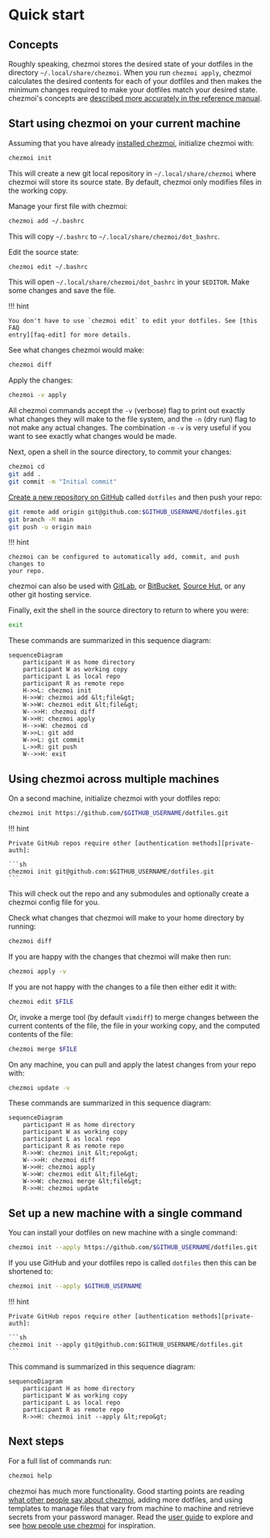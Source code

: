 # Quick start

## Concepts

Roughly speaking, chezmoi stores the desired state of your dotfiles in the
directory `~/.local/share/chezmoi`. When you run `chezmoi apply`, chezmoi
calculates the desired contents for each of your dotfiles and then makes the
minimum changes required to make your dotfiles match your desired state.
chezmoi's concepts are [described more accurately in the reference
manual][concepts].

## Start using chezmoi on your current machine

Assuming that you have already [installed chezmoi][install], initialize chezmoi
with:

```sh
chezmoi init
```

This will create a new git local repository in `~/.local/share/chezmoi` where
chezmoi will store its source state. By default, chezmoi only modifies files in
the working copy.

Manage your first file with chezmoi:

```sh
chezmoi add ~/.bashrc
```

This will copy `~/.bashrc` to `~/.local/share/chezmoi/dot_bashrc`.

Edit the source state:

```sh
chezmoi edit ~/.bashrc
```

This will open `~/.local/share/chezmoi/dot_bashrc` in your `$EDITOR`. Make some
changes and save the file.

!!! hint

    You don't have to use `chezmoi edit` to edit your dotfiles. See [this FAQ
    entry][faq-edit] for more details.

See what changes chezmoi would make:

```sh
chezmoi diff
```

Apply the changes:

```sh
chezmoi -v apply
```

All chezmoi commands accept the `-v` (verbose) flag to print out exactly what
changes they will make to the file system, and the `-n` (dry run) flag to not
make any actual changes. The combination `-n` `-v` is very useful if you want to
see exactly what changes would be made.

Next, open a shell in the source directory, to commit your changes:

```sh
chezmoi cd
git add .
git commit -m "Initial commit"
```

[Create a new repository on GitHub][new-repo] called `dotfiles` and then push
your repo:

```sh
git remote add origin git@github.com:$GITHUB_USERNAME/dotfiles.git
git branch -M main
git push -u origin main
```

!!! hint

    chezmoi can be configured to automatically add, commit, and push changes to
    your repo.

chezmoi can also be used with [GitLab][gitlab], or [BitBucket][bitbucket],
[Source Hut][srht], or any other git hosting service.

Finally, exit the shell in the source directory to return to where you were:

```sh
exit
```

These commands are summarized in this sequence diagram:

```mermaid
sequenceDiagram
    participant H as home directory
    participant W as working copy
    participant L as local repo
    participant R as remote repo
    H->>L: chezmoi init
    H->>W: chezmoi add &lt;file&gt;
    W->>W: chezmoi edit &lt;file&gt;
    W-->>H: chezmoi diff
    W->>H: chezmoi apply
    H-->>W: chezmoi cd
    W->>L: git add
    W->>L: git commit
    L->>R: git push
    W-->>H: exit
```

## Using chezmoi across multiple machines

On a second machine, initialize chezmoi with your dotfiles repo:

```sh
chezmoi init https://github.com/$GITHUB_USERNAME/dotfiles.git
```

!!! hint

    Private GitHub repos require other [authentication methods][private-auth]:

    ```sh
    chezmoi init git@github.com:$GITHUB_USERNAME/dotfiles.git
    ```

This will check out the repo and any submodules and optionally create a chezmoi
config file for you.

Check what changes that chezmoi will make to your home directory by running:

```sh
chezmoi diff
```

If you are happy with the changes that chezmoi will make then run:

```sh
chezmoi apply -v
```

If you are not happy with the changes to a file then either edit it with:

```sh
chezmoi edit $FILE
```

Or, invoke a merge tool (by default `vimdiff`) to merge changes between the
current contents of the file, the file in your working copy, and the computed
contents of the file:

```sh
chezmoi merge $FILE
```

On any machine, you can pull and apply the latest changes from your repo with:

```sh
chezmoi update -v
```

These commands are summarized in this sequence diagram:

```mermaid
sequenceDiagram
    participant H as home directory
    participant W as working copy
    participant L as local repo
    participant R as remote repo
    R->>W: chezmoi init &lt;repo&gt;
    W-->>H: chezmoi diff
    W->>H: chezmoi apply
    W->>W: chezmoi edit &lt;file&gt;
    W->>W: chezmoi merge &lt;file&gt;
    R->>H: chezmoi update
```

## Set up a new machine with a single command

You can install your dotfiles on new machine with a single command:

```sh
chezmoi init --apply https://github.com/$GITHUB_USERNAME/dotfiles.git
```

If you use GitHub and your dotfiles repo is called `dotfiles` then this can be
shortened to:

```sh
chezmoi init --apply $GITHUB_USERNAME
```

!!! hint

    Private GitHub repos require other [authentication methods][private-auth]:

    ```sh
    chezmoi init --apply git@github.com:$GITHUB_USERNAME/dotfiles.git
    ```

This command is summarized in this sequence diagram:

```mermaid
sequenceDiagram
    participant H as home directory
    participant W as working copy
    participant L as local repo
    participant R as remote repo
    R->>H: chezmoi init --apply &lt;repo&gt;
```

## Next steps

For a full list of commands run:

```sh
chezmoi help
```

chezmoi has much more functionality. Good starting points are reading [what
other people say about chezmoi][articles], adding more dotfiles, and using
templates to manage files that vary from machine to machine and retrieve secrets
from your password manager. Read the [user guide][user-guide] to explore and see
[how people use chezmoi][repos] for inspiration.

[articles]: /links/articles.md
[bitbucket]: https://bitbucket.org
[concepts]: /reference/concepts.md
[faq-edit]: /user-guide/frequently-asked-questions/usage.md#how-do-i-edit-my-dotfiles-with-chezmoi
[gitlab]: https://gitlab.com
[install]: /install.md
[new-repo]: https://github.com/new
[private-auth]: https://docs.github.com/en/get-started/getting-started-with-git/about-remote-repositories#cloning-with-https-urls
[repos]: /links/dotfile-repos.md
[srht]: https://sr.ht/
[user-guide]: /user-guide/setup.md
